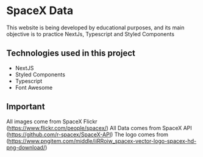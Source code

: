 # SpaceX Data

This website is being developed by educational purposes, and its main objective is to practice NextJs, Typescript and Styled Components

## Technologies used in this project

- NextJS
- Styled Components
- Typescript
- Font Awesome

## Important

All images come from SpaceX Flickr (https://www.flickr.com/people/spacex/)
All Data comes from SpaceX API (https://github.com/r-spacex/SpaceX-API)
The logo comes from (https://www.pngitem.com/middle/iiRRoiw_spacex-vector-logo-spacex-hd-png-download/)
